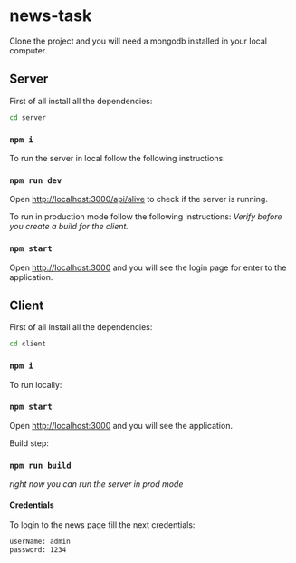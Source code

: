 # news-task
Clone the project and you will need a mongodb installed in your local computer.

## Server

First of all install all the dependencies:
```bash
cd server
```

### `npm i`

To run the server in local follow the following instructions:

### `npm run dev`

Open [http://localhost:3000/api/alive](http://localhost:3000/api/alive) to check if the server is running.

To run in production mode follow the following instructions:
*Verify before you create a build for the client.*

### `npm start`

Open [http://localhost:3000](http://localhost:3000) and you will see the login page for enter to the application.

## Client
First of all install all the dependencies:
```bash
cd client
```

### `npm i`

To run locally:
### `npm start`
Open [http://localhost:3000](http://localhost:3000) and you will see the application.

Build step:
### `npm run build`

*right now you can run the server in prod mode*

#### Credentials
To login to the news page fill the next credentials:
```bash
userName: admin
password: 1234
```


